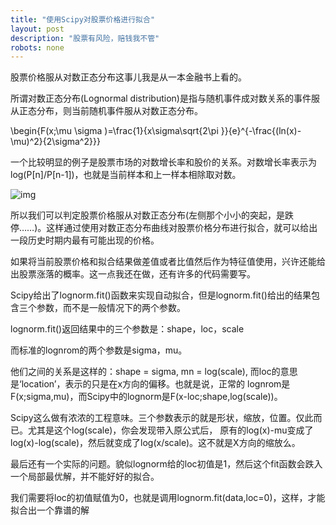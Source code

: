 ```yaml
---
title: "使用Scipy对股票价格进行拟合"
layout: post
description: "股票有风险，赔钱我不管"
robots: none
---
```


股票价格服从对数正态分布这事儿我是从一本金融书上看的。

所谓对数正态分布(Lognormal distribution)是指与随机事件成对数关系的事件服从正态分布，则当前随机事件服从对数正态分布。

\begin{F(x;\mu \sigma )=\frac{1}{x\sigma\sqrt{2\pi }}{e}^{-\frac{(ln(x)-\mu)^2}{2\sigma^2}}}


一个比较明显的例子是股票市场的对数增长率和股价的关系。对数增长率表示为log(P[n]/P[n-1])，也就是当前样本和上一样本相除取对数。

![img](http://i13.tietuku.com/2008df39273d1b42.png)

所以我们可以判定股票价格服从对数正态分布(左侧那个小小的突起，是跌停……)。这样通过使用对数正态分布曲线对股票价格分布进行拟合，就可以给出一段历史时期内最有可能出现的价格。

如果将当前股票价格和拟合结果做差值或者比值然后作为特征值使用，兴许还能给出股票涨落的概率。这一点我还在做，还有许多的代码需要写。

Scipy给出了lognorm.fit()函数来实现自动拟合，但是lognorm.fit()给出的结果包含三个参数，而不是一般情况下的两个参数。

lognorm.fit()返回结果中的三个参数是：shape，loc，scale

而标准的lognrom的两个参数是sigma，mu。

他们之间的关系是这样的：shape = sigma, mn = log(scale), 而loc的意思是‘location’，表示的只是在x方向的偏移。也就是说，正常的
lognrom是F(x;sigma,mu)，而Scipy中的lognorm是F(x-loc;shape,log(scale))。

Scipy这么做有浓浓的工程意味。三个参数表示的就是形状，缩放，位置。仅此而已。尤其是这个log(scale)，你会发现带入原公式后，
原有的log(x)-mu变成了log(x)-log(scale)，然后就变成了log(x/scale)。这不就是X方向的缩放么。

最后还有一个实际的问题。貌似lognorm给的loc初值是1，然后这个fit函数会跌入一个局部最优解，并不能好好的拟合。

我们需要将loc的初值赋值为0，也就是调用lognorm.fit(data,loc=0)，这样，才能拟合出一个靠谱的解